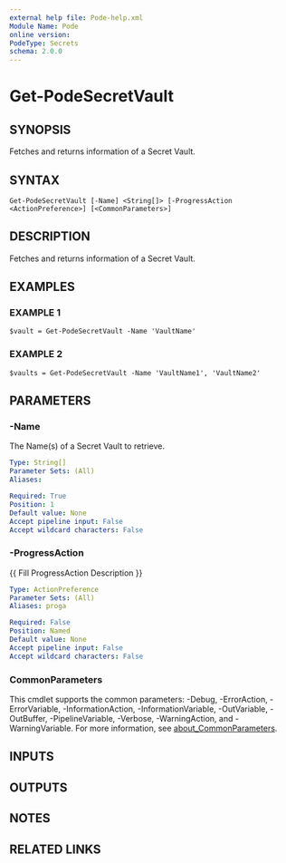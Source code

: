 ```yaml
---
external help file: Pode-help.xml
Module Name: Pode
online version:
PodeType: Secrets
schema: 2.0.0
---
```


# Get-PodeSecretVault

## SYNOPSIS
Fetches and returns information of a Secret Vault.

## SYNTAX

```
Get-PodeSecretVault [-Name] <String[]> [-ProgressAction <ActionPreference>] [<CommonParameters>]
```

## DESCRIPTION
Fetches and returns information of a Secret Vault.

## EXAMPLES

### EXAMPLE 1
```
$vault = Get-PodeSecretVault -Name 'VaultName'
```

### EXAMPLE 2
```
$vaults = Get-PodeSecretVault -Name 'VaultName1', 'VaultName2'
```

## PARAMETERS

### -Name
The Name(s) of a Secret Vault to retrieve.

```yaml
Type: String[]
Parameter Sets: (All)
Aliases:

Required: True
Position: 1
Default value: None
Accept pipeline input: False
Accept wildcard characters: False
```

### -ProgressAction
{{ Fill ProgressAction Description }}

```yaml
Type: ActionPreference
Parameter Sets: (All)
Aliases: proga

Required: False
Position: Named
Default value: None
Accept pipeline input: False
Accept wildcard characters: False
```

### CommonParameters
This cmdlet supports the common parameters: -Debug, -ErrorAction, -ErrorVariable, -InformationAction, -InformationVariable, -OutVariable, -OutBuffer, -PipelineVariable, -Verbose, -WarningAction, and -WarningVariable. For more information, see [about_CommonParameters](http://go.microsoft.com/fwlink/?LinkID=113216).

## INPUTS

## OUTPUTS

## NOTES

## RELATED LINKS
